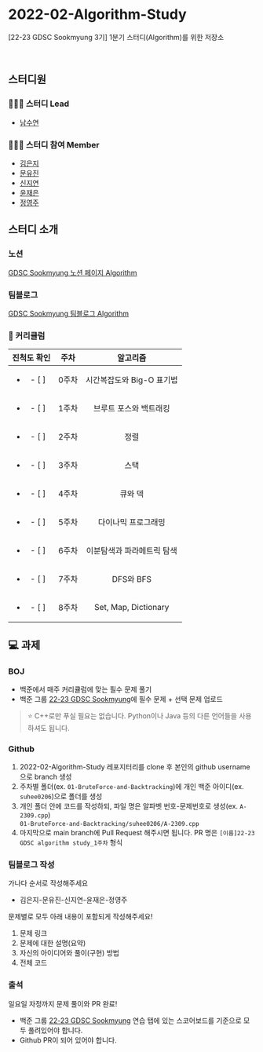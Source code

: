 # 2022-02-Algorithm-Study
[22-23 GDSC Sookmyung 3기] 1분기 스터디(Algorithm)를 위한 저장소

<br />

## 스터디원
### 🙋🏻‍♀️ 스터디 Lead
- [남수연](https://github.com/mori8)
### 👩🏻‍💻 스터디 참여 Member
- [김은지](https://github.com/Eundongdong)
- [문유진](https://github.com/genieu99)
- [신지연](https://github.com/jiyeoon00)
- [윤재은](https://github.com/yunjaeeun44)
- [정영주](https://github.com/Juuuic)


## 스터디 소개
### 노션
[GDSC Sookmyung 노션 페이지 Algorithm](https://picayune-soapwort-995.notion.site/1-Algorithm-2518d6912729479f8163ca915df014a6)
### 팀블로그
[GDSC Sookmyung 팀블로그 Algorithm](https://dsc-sookmyung.tistory.com/category/Group%20Study%20%282022-2023%29/Algorithm)

### 📅 커리큘럼
| 진척도 확인 | 주차 | 알고리즘 |
|:----------:|:----------:|:----------:|
| <ul><li>- [ ] </li></ul> | 0주차 | 시간복잡도와 Big-O 표기법 |
| <ul><li>- [ ] </li></ul> | 1주차 | 브루트 포스와 백트래킹 |
| <ul><li>- [ ] </li></ul> | 2주차 | 정렬 |
| <ul><li>- [ ] </li></ul> | 3주차 | 스택 |
| <ul><li>- [ ] </li></ul> | 4주차 | 큐와 덱 |
| <ul><li>- [ ] </li></ul> | 5주차 | 다이나믹 프로그래밍 |
| <ul><li>- [ ] </li></ul> | 6주차 | 이분탐색과 파라메트릭 탐색 |
| <ul><li>- [ ] </li></ul> | 7주차 | DFS와 BFS |
| <ul><li>- [ ] </li></ul> | 8주차 | Set, Map, Dictionary |


## 💻 과제
### BOJ
- 백준에서 매주 커리큘럼에 맞는 필수 문제 풀기
- 백준 그룹 [22-23 GDSC Sookmyung](https://www.acmicpc.net/group/practice/15799)에 필수 문제 + 선택 문제 업로드
> ⭐️ C++로만 푸실 필요는 없습니다. Python이나 Java 등의 다른 언어들을 사용하셔도 됩니다.
### Github
1. 2022-02-Algorithm-Study 레포지터리를 clone 후 본인의 github username으로 branch 생성
2. 주차별 폴더(ex. `01-BruteForce-and-Backtracking`)에 개인 백준 아이디(ex. `suhee0206`)으로 폴더를 생성
3. 개인 폴더 안에 코드를 작성하되, 파일 명은 알파벳 번호-문제번호로 생성(ex. `A-2309.cpp`)<br />
```01-BruteForce-and-Backtracking/suhee0206/A-2309.cpp```
4. 마지막으로 main branch에 Pull Request 해주시면 됩니다. PR 명은 `[이름]22-23 GDSC algorithm study_1주차` 형식
### 팀블로그 작성
가나다 순서로 작성해주세요
- 김은지-문유진-신지연-윤재은-정영주

문제별로 모두 아래 내용이 포함되게 작성해주세요!
1. 문제 링크
2. 문제에 대한 설명(요약)
3. 자신의 아이디어와 풀이(구현) 방법
4. 전체 코드
### 출석
일요일 자정까지 문제 풀이와 PR 완료!
- 백준 그룹 [22-23 GDSC Sookmyung](https://www.acmicpc.net/group/practice/15799) 연습 탭에 있는 스코어보드를 기준으로 모두 풀려있어야 합니다.
- Github PR이 되어 있어야 합니다.
